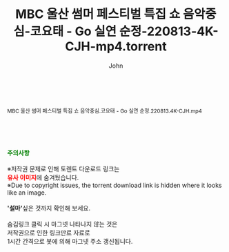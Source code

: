 ﻿---
layout: post
title:  "MBC 울산 썸머 페스티벌 특집 쇼 음악중심-코요태 - Go 실연 순정-220813-4K-CJH-mp4.torrent"
author: John
categories: [ 방송/음악 ]
tags: [  ]
image:  
description: "MBC 울산 썸머 페스티벌 특집 쇼 음악중심-코요태 - Go 실연 순정-220813-4K-CJH-mp4 torrent 정보 공유"
toc: true
toc_sticky: true
---

<br>
<div class="view-img">
</div><div class="view-content" itemprop="description">
<p><span style="font-size:12px;">MBC 울산 썸머 페스티벌 특집 쇼 음악중심.코요태 - Go 실연 순정.220813.4K-CJH.mp4</span> </p> </div>
    
<br><br><br>
<p data-ke-size="size16"><b><span style="color: green;">주의사항</span></b><br /><br />※저작권 문제로 인해 토렌트 다운로드 링크는<br /><b><span style="color: red;">유사 이미지</span></b>에 숨겨뒀습니다.<br />※Due to copyright issues, the torrent download link is hidden where it looks like an image.<br /><br /><b>'설마'</b>싶은 것까지 확인해 보세요.<br /><br />숨김링크 클릭 시 마그넷 나타나지 않는 것은<br />저작권으로 인한 링크만료 자료로<br />1시간 간격으로 봇에 의해 마그넷 주소 갱신됩니다.</p>
